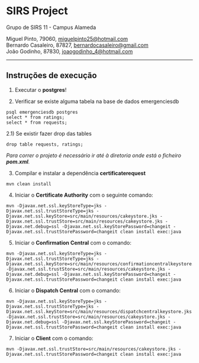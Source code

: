 # SIRS Project

Grupo de SIRS 11 - Campus Alameda

Miguel Pinto, 79060, miguelpinto25@hotmail.com  
Bernardo Casaleiro, 87827, bernardocasaleiro@gmail.com  
João Godinho, 87830, joaogodinho_4@hotmail.com  

-------------------------------------------------------------------------------

## Instruções de execução

1) Executar o **postgres**!

2) Verificar se existe alguma tabela na base de dados emergenciesdb

```
psql emergenciesdb postgres
select * from ratings;
select * from requests;
```

2.1) Se existir fazer drop das tables

```
drop table requests, ratings;
```

*Para correr o projeto é necessário ir até à diretoria onde está o ficheiro **pom.xml**.*

3) Compilar e instalar a dependência **certificaterequest**

```
mvn clean install
```

4) Iniciar o **Certificate Authority** com o seguinte comando:

```
mvn -Djavax.net.ssl.keyStoreType=jks -Djavax.net.ssl.trustStoreType=jks -Djavax.net.ssl.keyStore=src/main/resources/cakeystore.jks -Djavax.net.ssl.trustStore=src/main/resources/cakeystore.jks -Djavax.net.debug=ssl -Djavax.net.ssl.keyStorePassword=changeit -Djavax.net.ssl.trustStorePassword=changeit clean install exec:java
```

5) Iniciar o **Confirmation Central** com o comando:

```
mvn -Djavax.net.ssl.keyStoreType=jks -Djavax.net.ssl.trustStoreType=jks -Djavax.net.ssl.keyStore=src/main/resources/confirmationcentralkeystore.jks -Djavax.net.ssl.trustStore=src/main/resources/cakeystore.jks -Djavax.net.debug=ssl -Djavax.net.ssl.keyStorePassword=changeit -Djavax.net.ssl.trustStorePassword=changeit clean install exec:java
```

6) Iniciar o **Dispatch Central** com o comando:

```
mvn -Djavax.net.ssl.keyStoreType=jks -Djavax.net.ssl.trustStoreType=jks -Djavax.net.ssl.keyStore=src/main/resources/dispatchcentralkeystore.jks -Djavax.net.ssl.trustStore=src/main/resources/cakeystore.jks -Djavax.net.debug=ssl -Djavax.net.ssl.keyStorePassword=changeit -Djavax.net.ssl.trustStorePassword=changeit clean install exec:java
``` 

7) Iniciar o **Client** com o comando:

```
mvn -Djavax.net.ssl.trustStore=src/main/resources/cakeystore.jks -Djavax.net.ssl.trustStorePassword=changeit clean install exec:java
```
